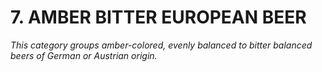 # 7. AMBER BITTER EUROPEAN BEER

_This category groups amber-colored, evenly balanced to bitter balanced beers of German or Austrian origin._
